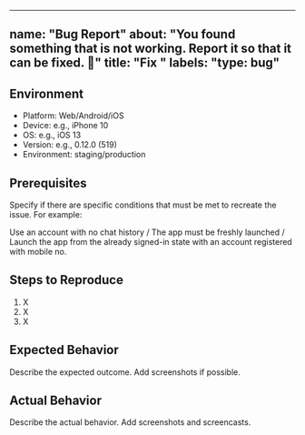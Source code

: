 <!-- https://nimblehq.co/compass/product/backlog-management/user-stories/bugs/ -->
---
name: "Bug Report"
about: "You found something that is not working. Report it so that it can be fixed. 👷‍"
title: "Fix "
labels: "type: bug"
---

## Environment

- Platform: Web/Android/iOS
- Device: e.g., iPhone 10
- OS: e.g., iOS 13
- Version: e.g., 0.12.0 (519)
- Environment: staging/production

## Prerequisites

Specify if there are specific conditions that must be met to recreate the issue. For example:

Use an account with no chat history / The app must be freshly launched / Launch the app from the already signed-in state with an account registered with mobile no.

## Steps to Reproduce

1. X
2. X
3. X

## Expected Behavior

Describe the expected outcome. Add screenshots if possible.

## Actual Behavior

Describe the actual behavior. Add screenshots and screencasts.

